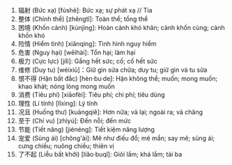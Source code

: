 1. 辐射 (Bức xạ) [fúshè]: Bức xạ; sự phát xạ // Tia
2. 整体 (Chỉnh thể) [zhěngtǐ]: Toàn thể; tổng thể
3. 困境 (Khốn cảnh) [kùnjìng]: Hoàn cảnh khó khăn; cảnh khốn cùng; cảnh khốn khó
4. 险情 (Hiểm tình) [xiǎnqíng]:	Tình hình nguy hiểm
5. 危害 (Nguy hại) [wēihài]: Tổn hại; làm hại
6. 极力 (Cực lực)	[jílì]: Gắng hết sức; cố; cố hết sức
7. 维修 (Duy tu) [wéixiū]：Giữ gìn sửa chữa; duy tu; giữ gìn và tu sửa
8. 恨不得 (Hận bất đắc)	[hèn·bu·de]: Hận không thể; muốn; mong muốn; khao khát; nóng lòng mong muốn
9. 消费 (Tiêu phí) [xiāofèi]: Tiêu phí; chi phí; tiêu dùng
10. 理性 (Lí tính) [lǐxìng]: Lý tính
11. 况且 (Huống thư) [kuàngqiě]: Hơn nữa; vả lại; ngoài ra; vả chăng
12. 至于 (Chí vu) [zhìyú]: Đến nỗi; đến mức
13. 节能 (Tiết năng) [jiénéng]: Tiết kiệm năng lượng
14. 宠爱 (Sủng ái) [chǒng'ài]: Mê như điếu đổ; mê mẩn; say mê; sủng ái; cưng chiều; nuông chiều; thiên vị
15. 了不起 (Liễu bất khởi) [liǎo·buqǐ]: Giỏi lắm; khá lắm; tài ba